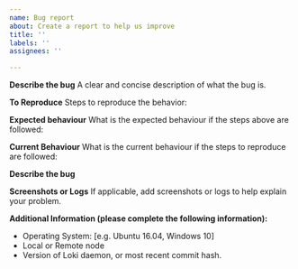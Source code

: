 ```yaml
---
name: Bug report
about: Create a report to help us improve
title: ''
labels: ''
assignees: ''

---
```


**Describe the bug**
A clear and concise description of what the bug is.

**To Reproduce**
Steps to reproduce the behavior:

**Expected behaviour** 
What is the expected behaviour if the steps above are followed:

**Current Behaviour**
What is the current behaviour if the steps to reproduce are followed:

**Describe the bug**

**Screenshots or Logs**
If applicable, add screenshots or logs to help explain your problem.

**Additional Information (please complete the following information):**
 - Operating System: [e.g. Ubuntu 16.04, Windows 10]
-  Local or Remote node
 - Version of Loki daemon, or most recent commit hash.
